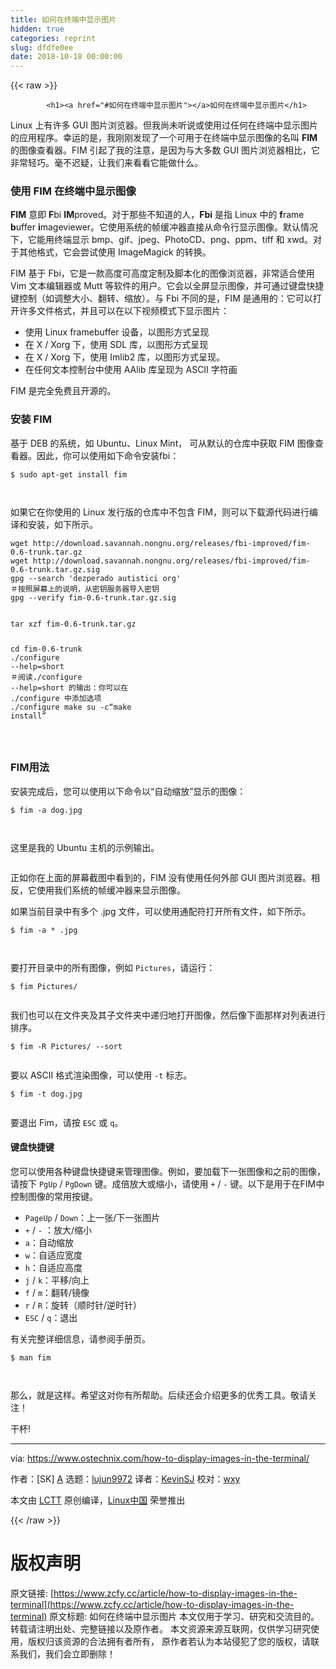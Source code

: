 ```yaml
---
title: 如何在终端中显示图片
hidden: true
categories: reprint
slug: dfdfe0ee
date: 2018-10-18 00:00:00
---
```


{{< raw >}}

            <h1><a href="#如何在终端中显示图片"></a>如何在终端中显示图片</h1>
<p>Linux 上有许多 GUI 图片浏览器。但我尚未听说或使用过任何在终端中显示图片的应用程序。幸运的是，我刚刚发现了一个可用于在终端中显示图像的名叫 <strong>FIM</strong> 的图像查看器。FIM 引起了我的注意，是因为与大多数 GUI 图片浏览器相比，它非常轻巧。毫不迟疑，让我们来看看它能做什么。</p>
<h3><a href="#使用-fim-在终端中显示图像"></a>使用 FIM 在终端中显示图像</h3>
<p><strong>FIM</strong> 意即 <strong>F</strong>bi <strong>IM</strong>proved。对于那些不知道的人，<strong>Fbi</strong> 是指 Linux 中的 <strong>f</strong>rame <strong>b</strong>uffer <strong>i</strong>mageviewer。它使用系统的帧缓冲器直接从命令行显示图像。默认情况下，它能用终端显示 bmp、gif、jpeg、PhotoCD、png、ppm、tiff 和 xwd。对于其他格式，它会尝试使用 ImageMagick 的转换。</p>
<p>FIM 基于 Fbi，它是一款高度可高度定制及脚本化的图像浏览器，非常适合使用 Vim 文本编辑器或 Mutt 等软件的用户。它会以全屏显示图像，并可通过键盘快捷键控制（如调整大小、翻转、缩放）。与 Fbi 不同的是，FIM 是通用的：它可以打开许多文件格式，并且可以在以下视频模式下显示图片：</p>
<ul>
<li>使用 Linux framebuffer 设备，以图形方式呈现</li>
<li>在 X / Xorg 下，使用 SDL 库，以图形方式呈现</li>
<li>在 X / Xorg 下，使用 Imlib2 库，以图形方式呈现。</li>
<li>在任何文本控制台中使用 AAlib 库呈现为 ASCII 字符画</li>
</ul>
<p>FIM 是完全免费且开源的。</p>
<h3><a href="#安装-fim"></a>安装 FIM</h3>
<p>基于 DEB 的系统，如 Ubuntu、Linux Mint， 可从默认的仓库中获取 FIM 图像查看器。因此，你可以使用如下命令安装fbi：</p>
<pre><code class="hljs routeros">$ sudo apt-<span class="hljs-builtin-name">get</span> install fim

</code></pre><p>如果它在你使用的 Linux 发行版的仓库中不包含 FIM，则可以下载源代码进行编译和安装，如下所示。</p>
<pre><code class="hljs stylus">wget http:<span class="hljs-comment">//download.savannah.nongnu.org/releases/fbi-improved/fim-0.6-trunk.tar.gz</span>
wget http:<span class="hljs-comment">//download.savannah.nongnu.org/releases/fbi-improved/fim-0.6-trunk.tar.gz.sig</span>
gpg --search <span class="hljs-string">'dezperado autistici org'</span>
＃按照屏幕上的说明，从密钥服务器导入密钥
gpg --verify fim-<span class="hljs-number">0.6</span>-trunk<span class="hljs-selector-class">.tar</span><span class="hljs-selector-class">.gz</span><span class="hljs-selector-class">.sig</span>

</code></pre><pre><code class="hljs jboss-cli">tar xzf fim-0.6-trunk.tar.gz
<span class="hljs-keyword">cd</span> fim-0.6-trunk
<span class="hljs-string">./configure</span> <span class="hljs-params">--help=short</span>
＃阅读<span class="hljs-string">./configure</span> <span class="hljs-params">--help=short</span> 的输出：你可以在 <span class="hljs-string">./configure</span> 中添加选项
<span class="hljs-string">./configure</span>
make
su -c“make install”

</code></pre><h3><a href="#fim用法"></a>FIM用法</h3>
<p>安装完成后，您可以使用以下命令以“自动缩放”显示的图像：</p>
<pre><code class="hljs stylus">$ fim -<span class="hljs-selector-tag">a</span> dog<span class="hljs-selector-class">.jpg</span>

</code></pre><p>这里是我的 Ubuntu 主机的示例输出。</p>
<p><a href="https://camo.githubusercontent.com/c35c4e1421fe847ab27cefeabce64448a3b58b1f/687474703a2f2f7777772e6f73746563686e69782e636f6d2f77702d636f6e74656e742f75706c6f6164732f323031382f30352f66696d2d312e706e67"><img src="https://p0.ssl.qhimg.com/t011145a479ff88807e.png" alt=""></a></p>
<p>正如你在上面的屏幕截图中看到的，FIM 没有使用任何外部 GUI 图片浏览器。相反，它使用我们系统的帧缓冲器来显示图像。</p>
<p>如果当前目录中有多个 .jpg 文件，可以使用通配符打开所有文件，如下所示。</p>
<pre><code class="hljs shell"><span class="hljs-meta">$</span><span class="bash"> fim -a * .jpg</span>

</code></pre><p>要打开目录中的所有图像，例如 <code>Pictures</code>，请运行：</p>
<pre><code class="hljs shell"><span class="hljs-meta">$</span><span class="bash"> fim Pictures/</span>

</code></pre><p>我们也可以在文件夹及其子文件夹中递归地打开图像，然后像下面那样对列表进行排序。</p>
<pre><code class="hljs shell"><span class="hljs-meta">$</span><span class="bash"> fim -R Pictures/ --sort</span>

</code></pre><p>要以 ASCII 格式渲染图像，可以使用 <code>-t</code> 标志。</p>
<pre><code class="hljs shell"><span class="hljs-meta">$</span><span class="bash"> fim -t dog.jpg</span>

</code></pre><p>要退出 Fim，请按 <code>ESC</code> 或 <code>q</code>。</p>
<h4><a href="#键盘快捷键"></a>键盘快捷键</h4>
<p>您可以使用各种键盘快捷键来管理图像。例如，要加载下一张图像和之前的图像，请按下 <code>PgUp</code> / <code>PgDown</code> 键。成倍放大或缩小，请使用 <code>+</code> / <code>-</code> 键。以下是用于在FIM中控制图像的常用按键。</p>
<ul>
<li><code>PageUp</code> / <code>Down</code>：上一张/下一张图片</li>
<li><code>+</code> / <code>-</code> ：放大/缩小</li>
<li><code>a</code>：自动缩放</li>
<li><code>w</code>：自适应宽度</li>
<li><code>h</code>：自适应高度</li>
<li><code>j</code> / <code>k</code>：平移/向上</li>
<li><code>f</code> / <code>m</code>：翻转/镜像</li>
<li><code>r</code> / <code>R</code>：旋转（顺时针/逆时针）</li>
<li><code>ESC</code> / <code>q</code>：退出</li>
</ul>
<p>有关完整详细信息，请参阅手册页。</p>
<pre><code class="hljs shell"><span class="hljs-meta">$</span><span class="bash"> man fim</span>

</code></pre><p>那么，就是这样。希望这对你有所帮助。后续还会介绍更多的优秀工具。敬请关注！</p>
<p>干杯!</p>
<hr>
<p>via: <a href="https://www.ostechnix.com/how-to-display-images-in-the-terminal/">https://www.ostechnix.com/how-to-display-images-in-the-terminal/</a></p>
<p>作者：[SK] <a href="https://www.ostechnix.com/author/sk/">A</a> 选题：<a href="https://github.com/lujun9972">lujun9972</a> 译者：<a href="https://github.com/KevinSJ">KevinSJ</a> 校对：<a href="https://github.com/wxy">wxy</a></p>
<p>本文由 <a href="https://github.com/LCTT/TranslateProject">LCTT</a> 原创编译，<a href="https://linux.cn/">Linux中国</a> 荣誉推出</p>

          
{{< /raw >}}

# 版权声明
原文链接: [https://www.zcfy.cc/article/how-to-display-images-in-the-terminal](https://www.zcfy.cc/article/how-to-display-images-in-the-terminal)
原文标题: 如何在终端中显示图片
本文仅用于学习、研究和交流目的。转载请注明出处、完整链接以及原作者。
本文资源来源互联网，仅供学习研究使用，版权归该资源的合法拥有者所有，
原作者若认为本站侵犯了您的版权，请联系我们，我们会立即删除！
